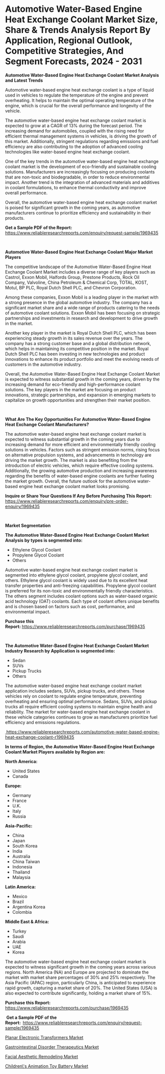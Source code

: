 <p><h1>Automotive Water-Based Engine Heat Exchange Coolant Market Size, Share & Trends Analysis Report By Application, Regional Outlook, Competitive Strategies, And Segment Forecasts, 2024 - 2031</h1></p><p><strong>Automotive Water-Based Engine Heat Exchange Coolant Market Analysis and Latest Trends</strong></p>
<p><p>Automotive water-based engine heat exchange coolant is a type of liquid used in vehicles to regulate the temperature of the engine and prevent overheating. It helps to maintain the optimal operating temperature of the engine, which is crucial for the overall performance and longevity of the vehicle.</p><p>The automotive water-based engine heat exchange coolant market is expected to grow at a CAGR of 13% during the forecast period. The increasing demand for automobiles, coupled with the rising need for efficient thermal management systems in vehicles, is driving the growth of this market. Additionally, stringent regulations regarding emissions and fuel efficiency are also contributing to the adoption of advanced cooling technologies like water-based engine heat exchange coolant.</p><p>One of the key trends in the automotive water-based engine heat exchange coolant market is the development of eco-friendly and sustainable cooling solutions. Manufacturers are increasingly focusing on producing coolants that are non-toxic and biodegradable, in order to reduce environmental impact. Another trend is the integration of advanced materials and additives in coolant formulations, to enhance thermal conductivity and improve overall performance.</p><p>Overall, the automotive water-based engine heat exchange coolant market is poised for significant growth in the coming years, as automotive manufacturers continue to prioritize efficiency and sustainability in their products.</p></p>
<p><strong>Get a Sample PDF of the Report:&nbsp;</strong> <a href="https://www.reliableresearchreports.com/enquiry/request-sample/1969435">https://www.reliableresearchreports.com/enquiry/request-sample/1969435</a></p>
<p>&nbsp;</p>
<p><strong>Automotive Water-Based Engine Heat Exchange Coolant Major Market Players</strong></p>
<p><p>The competitive landscape of the Automotive Water-Based Engine Heat Exchange Coolant Market includes a diverse range of key players such as Castrol, Exxon Mobil, Halfords Group, Prestone Products, Rock Oil Company, Valvoline, China Petroleum & Chemical Corp, TOTAL, KOST, Motul, BP PLC, Royal Dutch Shell PLC, and Chevron Corporation. </p><p>Among these companies, Exxon Mobil is a leading player in the market with a strong presence in the global automotive industry. The company has a significant market share and a wide range of products catering to the needs of automotive coolant solutions. Exxon Mobil has been focusing on strategic partnerships and investments in research and development to drive growth in the market. </p><p>Another key player in the market is Royal Dutch Shell PLC, which has been experiencing steady growth in its sales revenue over the years. The company has a strong customer base and a global distribution network, which helps in maintaining its competitive position in the market. Royal Dutch Shell PLC has been investing in new technologies and product innovations to enhance its product portfolio and meet the evolving needs of customers in the automotive industry.</p><p>Overall, the Automotive Water-Based Engine Heat Exchange Coolant Market is expected to witness substantial growth in the coming years, driven by the increasing demand for eco-friendly and high-performance coolant solutions. The key players in the market are focusing on product innovations, strategic partnerships, and expansion in emerging markets to capitalize on growth opportunities and strengthen their market position.</p></p>
<p>&nbsp;</p>
<p><strong>What Are The Key Opportunities For Automotive Water-Based Engine Heat Exchange Coolant Manufacturers?</strong></p>
<p><p>The automotive water-based engine heat exchange coolant market is expected to witness substantial growth in the coming years due to increasing demand for more efficient and environmentally friendly cooling solutions in vehicles. Factors such as stringent emission norms, rising focus on alternative propulsion systems, and advancements in technology are driving the market growth. The market is also benefiting from the introduction of electric vehicles, which require effective cooling systems. Additionally, the growing automotive production and increasing awareness regarding the benefits of water-based engine coolants are further fueling the market growth. Overall, the future outlook for the automotive water-based engine heat exchange coolant market looks promising.</p></p>
<p><strong>Inquire or Share Your Questions If Any Before Purchasing This Report:</strong> <a href="https://www.reliableresearchreports.com/enquiry/pre-order-enquiry/1969435">https://www.reliableresearchreports.com/enquiry/pre-order-enquiry/1969435</a></p>
<p>&nbsp;</p>
<p><strong>Market Segmentation</strong></p>
<p><strong>The Automotive Water-Based Engine Heat Exchange Coolant Market Analysis by types is segmented into:</strong></p>
<p><ul><li>Ethylene Glycol Coolant</li><li>Propylene Glycol Coolant</li><li>Others</li></ul></p>
<p><p>Automotive water-based engine heat exchange coolant market is segmented into ethylene glycol coolant, propylene glycol coolant, and others. Ethylene glycol coolant is widely used due to its excellent heat transfer properties and anti-freezing capabilities. Propylene glycol coolant is preferred for its non-toxic and environmentally friendly characteristics. The others segment includes coolant options such as water-based organic acid technology (OAT) coolants. Each type of coolant offers unique benefits and is chosen based on factors such as cost, performance, and environmental impact.</p></p>
<p><strong>Purchase this Report:&nbsp;</strong><a href="https://www.reliableresearchreports.com/purchase/1969435">https://www.reliableresearchreports.com/purchase/1969435</a></p>
<p>&nbsp;</p>
<p><strong>The Automotive Water-Based Engine Heat Exchange Coolant Market Industry Research by Application is segmented into:</strong></p>
<p><ul><li>Sedan</li><li>SUVs</li><li>Pickup Trucks</li><li>Others</li></ul></p>
<p><p>The automotive water-based engine heat exchange coolant market application includes sedans, SUVs, pickup trucks, and others. These vehicles rely on coolant to regulate engine temperature, preventing overheating and ensuring optimal performance. Sedans, SUVs, and pickup trucks all require efficient cooling systems to maintain engine health and reliability. The market for water-based engine heat exchange coolant in these vehicle categories continues to grow as manufacturers prioritize fuel efficiency and emissions regulations.</p></p>
<p><a href="https://www.reliableresearchreports.com/automotive-water-based-engine-heat-exchange-coolant-r1969435">&nbsp;https://www.reliableresearchreports.com/automotive-water-based-engine-heat-exchange-coolant-r1969435</a></p>
<p><strong>In terms of Region, the Automotive Water-Based Engine Heat Exchange Coolant Market Players available by Region are:</strong></p>
<p>
    <p> <strong> North America: </strong>
        <ul>
            <li>United States</li>
            <li>Canada</li>
        </ul>
        </p> 
    <p> <strong> Europe: </strong>
        <ul>
            <li>Germany</li>
            <li>France</li>
            <li>U.K.</li>
            <li>Italy</li>
            <li>Russia</li>
        </ul>
        </p> 
    <p> <strong> Asia-Pacific: </strong>
        <ul>
            <li>China</li>
            <li>Japan</li>
            <li>South Korea</li>
            <li>India</li>
            <li>Australia</li>
            <li>China Taiwan</li>
            <li>Indonesia</li>
            <li>Thailand</li>
            <li>Malaysia</li>
        </ul>
        </p> 
    <p> <strong> Latin America: </strong>
        <ul>
            <li>Mexico</li>
            <li>Brazil</li>
            <li>Argentina Korea</li>
            <li>Colombia</li>
        </ul>
        </p> 
    <p> <strong> Middle East & Africa: </strong>
        <ul>
            <li>Turkey</li>
            <li>Saudi</li>
            <li>Arabia</li>
            <li>UAE</li>
            <li>Korea</li>
        </ul>
    </p>
    </p>
<p><p>The automotive water-based engine heat exchange coolant market is expected to witness significant growth in the coming years across various regions. North America (NA) and Europe are projected to dominate the market with market share percentages of 30% and 25% respectively. The Asia Pacific (APAC) region, particularly China, is anticipated to experience rapid growth, capturing a market share of 20%. The United States (USA) is also expected to contribute significantly, holding a market share of 15%.</p></p>
<p><strong>Purchase this Report: </strong><a href="https://www.reliableresearchreports.com/purchase/1969435">https://www.reliableresearchreports.com/purchase/1969435</a></p>
<p>&nbsp;<strong>Get a Sample PDF of the Report:&nbsp;&nbsp;</strong><a href="https://www.reliableresearchreports.com/enquiry/request-sample/1969435">https://www.reliableresearchreports.com/enquiry/request-sample/1969435</a></p>
<p><strong></strong></p>
<p><p><a href="https://github.com/wrwgzwbr35/Market-Research-Report-List-1/blob/main/planar-electronic-transformers-market.md">Planar Electronic Transformers Market</a></p><p><a href="https://issuu.com/reportprime-2/docs/gastrointestinal-disorder-therapeutics-market-size">Gastrointestinal Disorder Therapeutics Market</a></p><p><a href="https://issuu.com/reportprime-2/docs/facial-aesthetic-remodeling-market-size-2030.pptx">Facial Aesthetic Remodeling Market</a></p><p><a href="https://github.com/sifatuddin25/Market-Research-Report-List-1/blob/main/childrens-animation-toy-battery-market.md">Children\'s Animation Toy Battery Market</a></p></p>